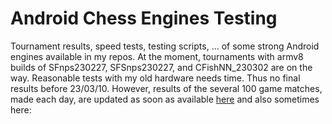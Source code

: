 # Android Chess Engines Testing
Tournament results, speed tests, testing scripts, ... of some strong Android engines available in my repos. 
At the moment, tournaments with armv8 builds of SFnps230227, SFSnps230227, and CFishNN_230302 are on the way. 
Reasonable tests with my old hardware needs time. Thus no final results before 23/03/10.
However, results of the several 100 game matches, made each day, are updated as soon as available [here](.  ) and also sometimes here:

